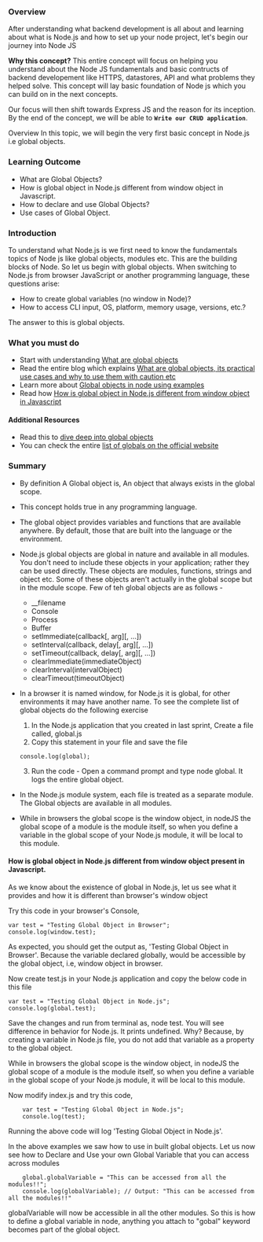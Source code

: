 ### Overview
After understanding what backend development is all about and learning about what is Node.js and how to set up your node project, let's begin our journey into Node JS

**Why this concept?**
This entire concept will focus on helping you understand about the Node JS fundamentals and basic contructs of backend developement like HTTPS, datastores, API and what problems they helped solve. This concept will lay basic foundation of Node js which you can build on in the next concepts.

Our focus will then shift towards Express JS and the reason for its inception. 
By the end of the concept, we will be able to **`Write our CRUD application`**.

Overview
In this topic, we will begin the very first basic concept in Node.js i.e global objects.

### Learning Outcome
- What are Global Objects?
- How is global object in Node.js different from window object in Javascript.
- How to declare and use Global Objects?
- Use cases of Global Object.

### Introduction
To understand what Node.js is we first need to know the fundamentals topics of Node js like global objects, modules etc. This are the building blocks of Node. So let us begin with global objects.
When switching to Node.js from browser JavaScript or another programming language, these questions arise:
- How to create global variables (no window in Node)?
- How to access CLI input, OS, platform, memory usage, versions, etc.?

The answer to this is global objects. 

### What you must do
- Start with understanding [What are global objects](https://www.tutorialspoint.com/nodejs/nodejs_global_objects.htm)
- Read the entire blog which explains [What are global objects, its practical use cases and why to use them with caution etc](https://stackabuse.com/using-global-variables-in-node-js/)
- Learn more about [Global objects in node using examples](https://www.youtube.com/watch?v=jn8PZNBmKm0&t=7s)
- Read how [How is global object in Node.js different from window object in Javascript](https://blog.logrocket.com/what-is-globalthis-why-use-it/)


#### Additional Resources
- Read this to [dive deep into global objects](https://stackoverflow.com/questions/43627622/what-is-the-global-object-in-nodejs)
- You can check the entire [list of globals on the official website](https://nodejs.org/api/globals.html)

### Summary
- By definition A Global object is, An object that always exists in the global scope.
- This concept holds true in any programming language.
- The global object provides variables and functions that are available anywhere. By default, those that are built into the language or the environment.
- Node.js global objects are global in nature and available in all modules. You don't need to include these objects in your application; rather they can be used directly. These objects are modules, functions, strings and object etc. Some of these objects aren't actually in the global scope but in the module scope. Few of teh global objects are as follows - 
	- __filename
	- Console
	- Process
	- Buffer
	- setImmediate(callback[, arg][, ...])
	- setInterval(callback, delay[, arg][, ...])
	- setTimeout(callback, delay[, arg][, ...])
	- clearImmediate(immediateObject)
	- clearInterval(intervalObject)
	- clearTimeout(timeoutObject)

- In a browser it is named window, for Node.js it is global, for other environments it may have another name. To see the complete list of global objects do the following exercise 
	1. In the Node.js application that you created in last sprint, Create a file called, global.js
	2. Copy this statement in your file and save the file

	```
	console.log(global);
	```
	3. Run the code - Open a command prompt and type node global. It logs the entire global object.

- In the Node.js module system, each file is treated as a separate module. The Global objects are available in all modules.
- While in browsers the global scope is the window object, in nodeJS the global scope of a module is the module itself, so when you define a variable in the global scope of your Node.js module, it will be local to this module.
	
#### How is global object in Node.js different from window object present in Javascript.
As we know about the existence of global in Node.js, let us see what it provides and how it is different than browser's window object

Try this code in your browser's Console,

```
var test = "Testing Global Object in Browser";
console.log(window.test);
```

As expected, you should get the output as, 'Testing Global Object in Browser'. Because the variable declared globally, would be accessible by the global object, i.e, window object in browser.

Now create test.js in your Node.js application and copy the below code in this file

```
var test = "Testing Global Object in Node.js";
console.log(global.test);
```

Save the changes and run from terminal as, node test. You will see difference in behavior for Node.js. It prints undefined. Why? Because, by creating a variable in Node.js file, you do not add that variable as a property to the global object.

While in browsers the global scope is the window object, in nodeJS the global scope of a module is the module itself, so when you define a variable in the global scope of your Node.js module, it will be local to this module.

Now modify index.js and try this code,


```
	var test = "Testing Global Object in Node.js";
	console.log(test);
```

Running the above code will log 'Testing Global Object in Node.js'.

In the above examples we saw how to use in built global objects. Let us now see how to Declare and Use your own Global Variable that you can access across modules

```
	global.globalVariable = "This can be accessed from all the modules!!";
	console.log(globalVariable); // Output: "This can be accessed from all the modules!!"
```

globalVariable will now be accessible in all the other modules. So this is how to define a global variable in node, anything you attach to "gobal" keyword becomes part of the global object.
